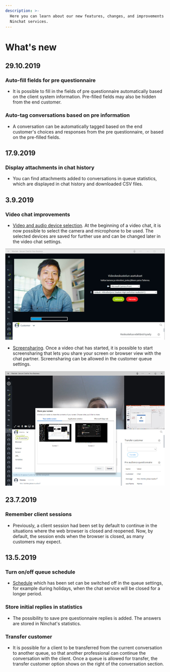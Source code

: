 ```yaml
---
description: >-
  Here you can learn about our new features, changes, and improvements on
  Ninchat services.
---
```


# What's new

## 29.10.2019

### Auto-fill fields for pre questionnaire

* It is possible to fill in the fields of pre questionnaire automatically based on the client system information. Pre-filled fields may also be hidden from the end customer.

### Auto-tag conversations based on pre information

* A conversation can be automatically tagged based on the end customer's choices and responses from the pre questionnaire, or based on the pre-filled fields.

## 17.9.2019

### Display attachments in chat history

* You can find attachments added to conversations in queue statistics, which are displayed in chat history and downloaded CSV files.

## 3.9.2019

### Video chat improvements

* [Video and audio device selection](https://support.ninchat.com/ninchat-support/asiakasjonot-ja-keskustelut#videopuhelut). At the beginning of a video chat, it is now possible to select the camera and microphone to be used. The selected devices are saved for further use and can be changed later in the video chat settings.

![Video chat: device selection](.gitbook/assets/video-settings.jpg)

* [Screensharing](https://support.ninchat.com/ninchat-support/asiakasjonot-ja-keskustelut#videopuhelut). Once a video chat has started, it is possible to start screensharing that lets you share your screen or browser view with the chat partner. Screensharing can be allowed in the customer queue settings.

![Video chat: screensharing](.gitbook/assets/video-screenshare.jpg)

## 23.7.2019

### Remember client sessions

* Previously, a client session had been set by default to continue in the situations where the web browser is closed and reopened.  Now, by default, the session ends when the browser is closed, as many customers may expect.

## 13.5.2019

### Turn on/off queue schedule

* [Schedule](https://support.ninchat.com/ninchat-support/asiakasjonot-ja-keskustelut/jonon-ajastaminen) which has been set can be switched off in the queue settings, for example during holidays, when the chat service will be closed for a longer period.

### Store initial replies in statistics

* The possibility to save pre questionnaire replies is added. The answers are stored in Ninchat's statistics.

### Transfer customer

* It is possible for a client to be transferred from the current conversation to another queue, so that another professional can continue the conversation with the client. Once a queue is allowed for transfer, the transfer customer option shows on the right of the conversation section.

## 



